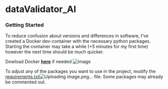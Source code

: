 # dataValidator_AI

### Getting Started
To reduce confusion about versions and differences in software, I've created a Docker dev-container with the necessary python packages.    
Starting the container may take a while (+5 minutes for my first time) however the next time should be much quicker.   
   
Dowload Docker **[here](https://www.docker.com/products/docker-desktop/)** if needed
![image](https://github.com/user-attachments/assets/80ad46ca-9ee4-4fc5-a526-755fe25ca540)


To adjust any of the packages you want to use in the project, modify the [requirements.txt](https://github.com/RunXPS/dataValidator_AI/blob/main/requirements.txt)![Uploading image.png…]()
 file. Some packages may already be commented out.   
